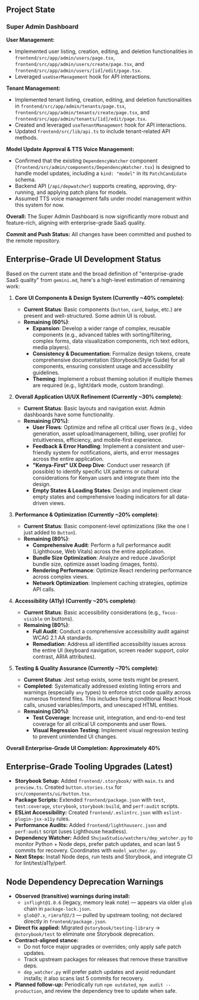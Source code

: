 ## Project State

### Super Admin Dashboard

**User Management:**
- Implemented user listing, creation, editing, and deletion functionalities in `frontend/src/app/admin/users/page.tsx`, `frontend/src/app/admin/users/create/page.tsx`, and `frontend/src/app/admin/users/[id]/edit/page.tsx`.
- Leveraged `useUserManagement` hook for API interactions.

**Tenant Management:**
- Implemented tenant listing, creation, editing, and deletion functionalities in `frontend/src/app/admin/tenants/page.tsx`, `frontend/src/app/admin/tenants/create/page.tsx`, and `frontend/src/app/admin/tenants/[id]/edit/page.tsx`.
- Created and leveraged `useTenantManagement` hook for API interactions.
- Updated `frontend/src/lib/api.ts` to include tenant-related API methods.

**Model Update Approval & TTS Voice Management:**
- Confirmed that the existing `DependencyWatcher` component (`frontend/src/admin/components/DependencyWatcher.tsx`) is designed to handle model updates, including a `kind: "model"` in its `PatchCandidate` schema.
- Backend API (`/api/depwatcher`) supports creating, approving, dry-running, and applying patch plans for models.
- Assumed TTS voice management falls under model management within this system for now.

**Overall:** The Super Admin Dashboard is now significantly more robust and feature-rich, aligning with enterprise-grade SaaS quality.

**Commit and Push Status:** All changes have been committed and pushed to the remote repository.

## Enterprise-Grade UI Development Status

Based on the current state and the broad definition of "enterprise-grade SaaS quality" from `gemini.md`, here's a high-level estimation of remaining work:

1.  **Core UI Components & Design System (Currently ~40% complete)**:
    *   **Current Status**: Basic components (`button`, `card`, `badge`, etc.) are present and well-structured. Some admin UI is robust.
    *   **Remaining (60%)**:
        *   **Expansion**: Develop a wider range of complex, reusable components (e.g., advanced tables with sorting/filtering, complex forms, data visualization components, rich text editors, media players).
        *   **Consistency & Documentation**: Formalize design tokens, create comprehensive documentation (Storybook/Style Guide) for all components, ensuring consistent usage and accessibility guidelines.
        *   **Theming**: Implement a robust theming solution if multiple themes are required (e.g., light/dark mode, custom branding).

2.  **Overall Application UI/UX Refinement (Currently ~30% complete)**:
    *   **Current Status**: Basic layouts and navigation exist. Admin dashboards have some functionality.
    *   **Remaining (70%)**:
        *   **User Flows**: Optimize and refine all critical user flows (e.g., video generation, asset upload/management, billing, user profile) for intuitiveness, efficiency, and mobile-first experience.
        *   **Feedback & Error Handling**: Implement a consistent and user-friendly system for notifications, alerts, and error messages across the entire application.
        *   **"Kenya-First" UX Deep Dive**: Conduct user research (if possible) to identify specific UX patterns or cultural considerations for Kenyan users and integrate them into the design.
        *   **Empty States & Loading States**: Design and implement clear empty states and comprehensive loading indicators for all data-driven views.

3.  **Performance & Optimization (Currently ~20% complete)**:
    *   **Current Status**: Basic component-level optimizations (like the one I just added to `Button`).
    *   **Remaining (80%)**:
        *   **Comprehensive Audit**: Perform a full performance audit (Lighthouse, Web Vitals) across the entire application.
        *   **Bundle Size Optimization**: Analyze and reduce JavaScript bundle size, optimize asset loading (images, fonts).
        *   **Rendering Performance**: Optimize React rendering performance across complex views.
        *   **Network Optimization**: Implement caching strategies, optimize API calls.

4.  **Accessibility (A11y) (Currently ~20% complete)**:
    *   **Current Status**: Basic accessibility considerations (e.g., `focus-visible` on buttons).
    *   **Remaining (80%)**:
        *   **Full Audit**: Conduct a comprehensive accessibility audit against WCAG 2.1 AA standards.
        *   **Remediation**: Address all identified accessibility issues across the entire UI (keyboard navigation, screen reader support, color contrast, ARIA attributes).

5.  **Testing & Quality Assurance (Currently ~70% complete)**:
    *   **Current Status**: Jest setup exists, some tests might be present.
    *   **Completed**: Systematically addressed existing linting errors and warnings (especially `any` types) to enforce strict code quality across numerous frontend files. This includes fixing conditional React Hook calls, unused variables/imports, and unescaped HTML entities.
    *   **Remaining (30%)**:
        *   **Test Coverage**: Increase unit, integration, and end-to-end test coverage for all critical UI components and user flows.
        *   **Visual Regression Testing**: Implement visual regression testing to prevent unintended UI changes.

**Overall Enterprise-Grade UI Completion: Approximately 40%**

## Enterprise-Grade Tooling Upgrades (Latest)

* **Storybook Setup:** Added `frontend/.storybook/` with `main.ts` and `preview.ts`. Created `button.stories.tsx` for `src/components/ui/button.tsx`.
* **Package Scripts:** Extended `frontend/package.json` with `test`, `test:coverage`, `storybook`, `storybook:build`, and `perf:audit` scripts.
* **ESLint Accessibility:** Created `frontend/.eslintrc.json` with `eslint-plugin-jsx-a11y` rules.
* **Performance Audits:** Added `frontend/lighthouserc.json` and `perf:audit` script (uses Lighthouse headless).
* **Dependency Watcher:** Added `ShujaaStudio/watchers/dep_watcher.py` to monitor Python + Node deps, prefer patch updates, and scan last 5 commits for recovery. Coordinates with `model_watcher.py`.
* **Next Steps:** Install Node deps, run tests and Storybook, and integrate CI for lint/test/a11y/perf.

## Node Dependency Deprecation Warnings

* **Observed (transitive) warnings during install:**
  - `inflight@1.0.6` (legacy, memory leak note) — appears via older `glob` chain in `package-lock.json`.
  - `glob@7.x`, `rimraf@2/3` — pulled by upstream tooling; not declared directly in `frontend/package.json`.
* **Direct fix applied:** Migrated `@storybook/testing-library` → `@storybook/test` to eliminate one Storybook deprecation.
* **Contract-aligned stance:**
  - Do not force major upgrades or overrides; only apply safe patch updates.
  - Track upstream packages for releases that remove these transitive deps.
  - `dep_watcher.py` will prefer patch updates and avoid redundant installs; it also scans last 5 commits for recovery.
* **Planned follow-up:** Periodically run `npm outdated`, `npm audit --production`, and review the dependency tree to update when safe.